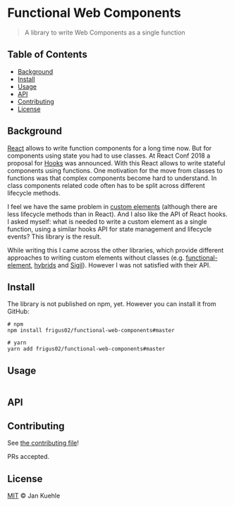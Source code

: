 # Functional Web Components

> A library to write Web Components as a single function

## Table of Contents

-   [Background](#background)
-   [Install](#install)
-   [Usage](#usage)
-   [API](#api)
-   [Contributing](#contributing)
-   [License](#license)

## Background

[React](https://reactjs.org) allows to write function components for a long time now. But for components using state you had to use classes. At React Conf 2018 a proposal for [Hooks](https://reactjs.org/docs/hooks-intro.html) was announced. With this React allows to write stateful components using functions. One motivation for the move from classes to functions was that complex components become hard to understand. In class components related code often has to be split across different lifecycle methods.

I feel we have the same problem in [custom elements](https://developer.mozilla.org/en-US/docs/Web/Web_Components/Using_custom_elements) (although there are less lifecycle methods than in React). And I also like the API of React hooks. I asked myself: what is needed to write a custom element as a single function, using a similar hooks API for state management and lifecycle events? This library is the result.

While writing this I came across the other libraries, which provide different approaches to writing custom elements without classes (e.g. [functional-element](https://github.com/lastmjs/functional-element), [hybrids](https://github.com/hybridsjs/hybrids) and [Sigil](https://github.com/sigiljs/sigil)). However I was not satisfied with their API.

## Install

The library is not published on npm, yet. However you can install it from GitHub:

```
# npm
npm install frigus02/functional-web-components#master

# yarn
yarn add frigus02/functional-web-components#master
```

## Usage

```

```

## API

## Contributing

See [the contributing file](CONTRIBUTING.md)!

PRs accepted.

## License

[MIT](LICENSE) © Jan Kuehle
